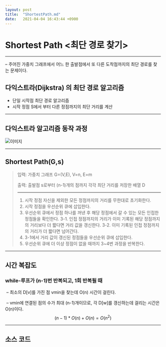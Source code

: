 ```yaml
---
layout: post
title:  "ShortestPath.md"
date:   2021-04-04 16:43:44 +0900
---
```


# Shortest Path <최단 경로 찾기>

---

– 주어진 가중치 그래프에서 어느 한 출발점에서 또 다른 도착점까지의 최단 경로를 찾는 문제이다.

 



##  다익스트라(Dijkstra) 의 최단 경로 알고리즘

* 단일 시작점 최단 경로 알고리즘
* 시작 정점 S에서 부터 다른 정점까지의 최단 거리를 계산

---





## 다익스트라 알고리즘 동작 과정

![이미지](https://img1.daumcdn.net/thumb/R1280x0/?scode=mtistory2&fname=https%3A%2F%2Fblog.kakaocdn.net%2Fdn%2FcofnIo%2FbtqEuY3ZsSW%2FTnQX9kZ9RpyYtvElsrkMz1%2Fimg.gif)

---



## Shortest Path(G,s)

> 입력: 가중치 그래프 G=(V,E), V=n, E=m
>
> 출력: 출발점 s로부터 (n-1)개의 점까지 각각 최단 거리를 저장한 배열 D
>
> ---
>
> 1. 시작 정점 자신을 제외한 모든 정점까지의 거리를 무한대로 초기화한다.
> 2. 시작 정점을 우선순위 큐에 삽입한다.
> 3. 우선순위 큐에서 정점 하나를 꺼낸 후 해당 정점에서 갈 수 있는 모든 인접한 정점들을 확인한다.
>    3-1. 인접 정점까지의 거리가 이미 기록된 해당 정점까지의 거리보다 더 짧다면 거리 값을 갱신한다.
>    3-2. 이미 기록된 인접 정점까지의 거리가 더 짧다면 넘어간다.
> 4. 3-1에서 거리 값이 갱신된 정점들을 우선순위 큐에 삽입한다.
> 5. 우선순위 큐에 더 이상 정점이 없을 때까지 3~4번 과정을 반복한다.

---





## 시간 복잡도

### while-루프가 (n-1)번 반복되고, 1회 반복될 때

​	– 최소의 D[v]를 가진 점 vmin을 찾는데 O(n) 시간이 걸린다.

​	– vmin에 연결된 점의 수가 최대 (n-1)개이므로, 각 D[w]를 갱신하는데 걸리는 시간은 O(n)이다.
$$
(n-1)*{O(n)+O(n)}=O(n^2)
$$

---





## 소스 코드

